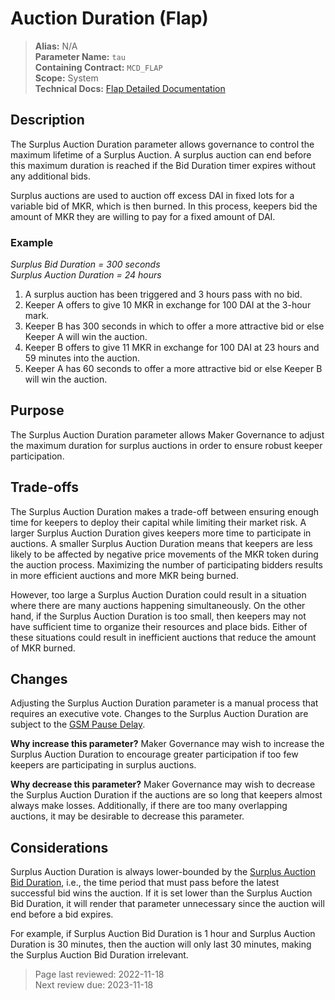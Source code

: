 
# Auction Duration (Flap)

>**Alias:** N/A  
>**Parameter Name:** `tau`  
>**Containing Contract:** `MCD_FLAP`  
>**Scope:** System  
>**Technical Docs:** [Flap Detailed Documentation](https://docs.makerdao.com/smart-contract-modules/system-stabilizer-module/flap-detailed-documentation)  

## Description

The Surplus Auction Duration parameter allows governance to control the maximum lifetime of a Surplus Auction. A surplus auction can end before this maximum duration is reached if the Bid Duration timer expires without any additional bids.

Surplus auctions are used to auction off excess DAI in fixed lots for a variable bid of MKR, which is then burned. In this process, keepers bid the amount of MKR they are willing to pay for a fixed amount of DAI. 

### Example

_Surplus Bid Duration = 300 seconds_  
_Surplus Auction Duration = 24 hours_  

1. A surplus auction has been triggered and 3 hours pass with no bid.
2. Keeper A offers to give 10 MKR in exchange for 100 DAI at the 3-hour mark.
3. Keeper B has 300 seconds in which to offer a more attractive bid or else Keeper A will win the auction.
4. Keeper B offers to give 11 MKR in exchange for 100 DAI at 23 hours and 59 minutes into the auction.
5. Keeper A has 60 seconds to offer a more attractive bid or else Keeper B will win the auction.

## Purpose

The Surplus Auction Duration parameter allows Maker Governance to adjust the maximum duration for surplus auctions in order to ensure robust keeper participation.

## Trade-offs

The Surplus Auction Duration makes a trade-off between ensuring enough time for keepers to deploy their capital while limiting their market risk. A larger Surplus Auction Duration gives keepers more time to participate in auctions. A smaller Surplus Auction Duration means that keepers are less likely to be affected by negative price movements of the MKR token during the auction process. Maximizing the number of participating bidders results in more efficient auctions and more MKR being burned. 

However, too large a Surplus Auction Duration could result in a situation where there are many auctions happening simultaneously. On the other hand, if the Surplus Auction Duration is too small, then keepers may not have sufficient time to organize their resources and place bids. Either of these situations could result in inefficient auctions that reduce the amount of MKR burned.

## Changes

Adjusting the Surplus Auction Duration parameter is a manual process that requires an executive vote. Changes to the Surplus Auction Duration are subject to the [GSM Pause Delay](../core/param-gsm-pause-delay.md).

**Why increase this parameter?**
Maker Governance may wish to increase the Surplus Auction Duration to encourage greater participation if too few keepers are participating in surplus auctions.

**Why decrease this parameter?**
Maker Governance may wish to decrease the Surplus Auction Duration if the auctions are so long that keepers almost always make losses. Additionally, if there are too many overlapping auctions, it may be desirable to decrease this parameter.

## Considerations

Surplus Auction Duration is always lower-bounded by the [Surplus Auction Bid Duration](param-bid-duration-flap.md), i.e., the time period that must pass before the latest successful bid wins the auction. If it is set lower than the Surplus Auction Bid Duration, it will render that parameter unnecessary since the auction will end before a bid expires. 

For example, if Surplus Auction Bid Duration is 1 hour and Surplus Auction Duration is 30 minutes, then the auction will only last 30 minutes, making the Surplus Auction Bid Duration irrelevant.

>Page last reviewed: 2022-11-18  
>Next review due: 2023-11-18  

